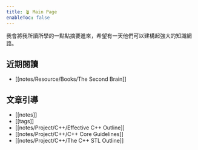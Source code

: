 ```yaml
---
title: 🪴 Main Page
enableToc: false
---
```


我會將我所讀所學的一點點摘要進來，希望有一天他們可以建構起強大的知識網路。



## 近期閱讀

- [[notes/Resource/Books/The Second Brain]]


## 文章引導

- [[notes]]
- [[tags]]
- [[notes/Project/C++/Effective C++ Outline]]
- [[notes/Project/C++/C++ Core Guidelines]]
- [[notes/Project/C++/The C++ STL Outline]]

